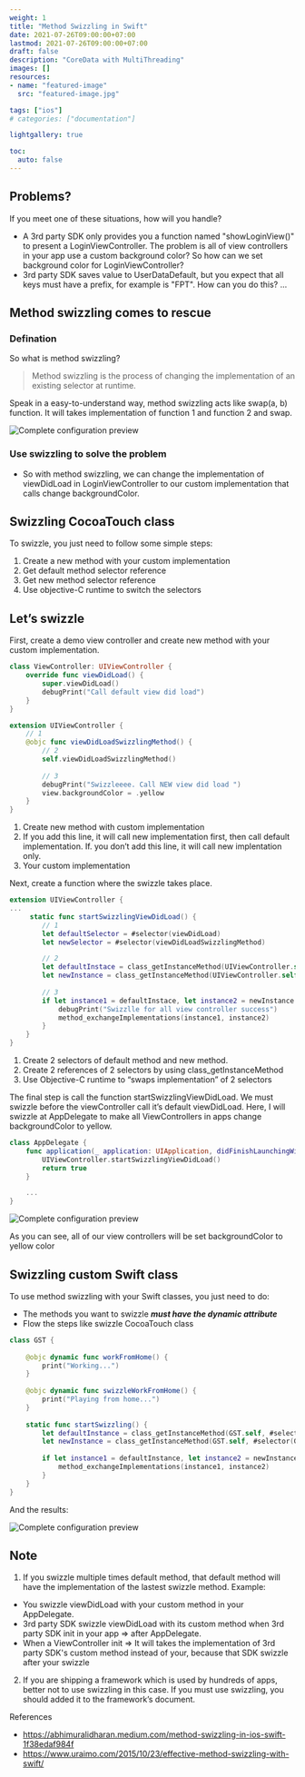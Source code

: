 ```yaml
---
weight: 1
title: "Method Swizzling in Swift"
date: 2021-07-26T09:00:00+07:00
lastmod: 2021-07-26T09:00:00+07:00
draft: false
description: "CoreData with MultiThreading"
images: []
resources:
- name: "featured-image"
  src: "featured-image.jpg"

tags: ["ios"]
# categories: ["documentation"]

lightgallery: true

toc:
  auto: false
---
```


<!--more-->

## Problems?

If you meet one of these situations, how will you handle?
- A 3rd party SDK only provides you a function named "showLoginView()" to present a LoginViewController. The problem is all of view controllers in your app use a custom background color? So how can we set background color for LoginViewController?
- 3rd party SDK saves value to UserDataDefault, but you expect that all keys must have a prefix, for example is "FPT". How can you do this?
...

## Method swizzling comes to rescue
### Defination

So what is method swizzling?

> Method swizzling is the process of changing the implementation of an existing selector at runtime.

Speak in a easy-to-understand way, method swizzling acts like swap(a, b) function. It will takes implementation of function 1 and function 2 and swap.

![Complete configuration preview](swizzling.webp "How swizzling works")

### Use swizzling to solve the problem

- So with method swizzling, we can change the implementation of viewDidLoad in LoginViewController to our custom implementation that calls change backgroundColor.

## Swizzling CocoaTouch class

To swizzle, you just need to follow some simple steps:
1. Create a new method with your custom implementation
2. Get default method selector reference
3. Get new method selector reference
4. Use objective-C runtime to switch the selectors

## Let’s swizzle

First, create a demo view controller and create new method with your custom implementation.

```swift
class ViewController: UIViewController {
    override func viewDidLoad() {
        super.viewDidLoad()
        debugPrint("Call default view did load")
    }
}

extension UIViewController {
    // 1 
    @objc func viewDidLoadSwizzlingMethod() {
        // 2 
        self.viewDidLoadSwizzlingMethod()
        
        // 3 
        debugPrint("Swizzleeee. Call NEW view did load ")
        view.backgroundColor = .yellow
    }
}
```
1. Create new method with custom implementation
2. If you add this line, it will call new implementation first, then call default implementation. If. you don’t add this line, it will call new implentation only.
3. Your custom implementation

Next, create a function where the swizzle takes place.
```swift
extension UIViewController {
...
     static func startSwizzlingViewDidLoad() {
        // 1
        let defaultSelector = #selector(viewDidLoad)
        let newSelector = #selector(viewDidLoadSwizzlingMethod)

        // 2
        let defaultInstace = class_getInstanceMethod(UIViewController.self, defaultSelector)
        let newInstance = class_getInstanceMethod(UIViewController.self, newSelector)
        
        // 3
        if let instance1 = defaultInstace, let instance2 = newInstance {
            debugPrint("Swizzlle for all view controller success")
            method_exchangeImplementations(instance1, instance2)
        }
    }
}
```
1. Create 2 selectors of default method and new method.
2. Create 2 references of 2 selectors by using class_getInstanceMethod
3. Use Objective-C runtime to “swaps implementation” of 2 selectors

The final step is call the function startSwizzlingViewDidLoad. We must swizzle before the viewController call it’s default viewDidLoad.
Here, I will swizzle at AppDelegate to make all ViewControllers in apps change backgroundColor to yellow.

```swift
class AppDelegate {
    func application(_ application: UIApplication, didFinishLaunchingWithOptions launchOptions: [UIApplication.LaunchOptionsKey: Any]?) -> Bool {
        UIViewController.startSwizzlingViewDidLoad()
        return true
    }

    ...
}
```

![Complete configuration preview](Screen-Shot-2021-07-25-at-10.49.33.png "")

As you can see, all of our view controllers will be set backgroundColor to yellow color

## Swizzling custom Swift class

To use method swizzling with your Swift classes, you just need to do:
- The methods you want to swizzle ***must have the dynamic attribute***
- Flow the steps like swizzle CocoaTouch class

```swift
class GST {
    
    @objc dynamic func workFromHome() {
        print("Working...")
    }
    
    @objc dynamic func swizzleWorkFromHome() {
        print("Playing from home...")
    }
    
    static func startSwizzling() {
        let defaultInstance = class_getInstanceMethod(GST.self, #selector(GST.workFromHome))
        let newInstance = class_getInstanceMethod(GST.self, #selector(GST.swizzleWorkFromHome))
        
        if let instance1 = defaultInstance, let instance2 = newInstance {
            method_exchangeImplementations(instance1, instance2)
        }
    }
}
```

And the results:

![Complete configuration preview](Screen-Shot-2021-07-25-at-09.52.48.png "")

## Note

1. If you swizzle multiple times default method, that default method will have the implementation of the lastest swizzle method.
Example: 
- You swizzle viewDidLoad with your custom method in your AppDelegate.
- 3rd party SDK swizzle viewDidLoad with its custom method when 3rd party SDK init in your app => after AppDelegate.
- When a ViewController init => It will takes the implementation of 3rd party SDK's custom method instead of your, because that SDK swizzle after your swizzle

2. If you are shipping a framework which is used by hundreds of apps, better not to use swizzling in this case. If you must use swizzling, you should added it to the framework’s document.

References
- https://abhimuralidharan.medium.com/method-swizzling-in-ios-swift-1f38edaf984f
- https://www.uraimo.com/2015/10/23/effective-method-swizzling-with-swift/